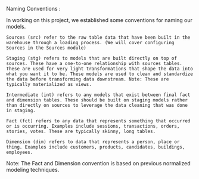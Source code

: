 

Naming Conventions :

In working on this project, we established some conventions for naming our models.

    Sources (src) refer to the raw table data that have been built in the warehouse through a loading process. (We will cover configuring Sources in the Sources module)

    Staging (stg) refers to models that are built directly on top of sources. These have a one-to-one relationship with sources tables. These are used for very light transformations that shape the data into what you want it to be. These models are used to clean and standardize the data before transforming data downstream. Note: These are typically materialized as views.

    Intermediate (int) refers to any models that exist between final fact and dimension tables. These should be built on staging models rather than directly on sources to leverage the data cleaning that was done in staging.

    Fact (fct) refers to any data that represents something that occurred or is occurring. Examples include sessions, transactions, orders, stories, votes. These are typically skinny, long tables.

    Dimension (dim) refers to data that represents a person, place or thing. Examples include customers, products, candidates, buildings, employees.

Note: The Fact and Dimension convention is based on previous normalized modeling techniques.




